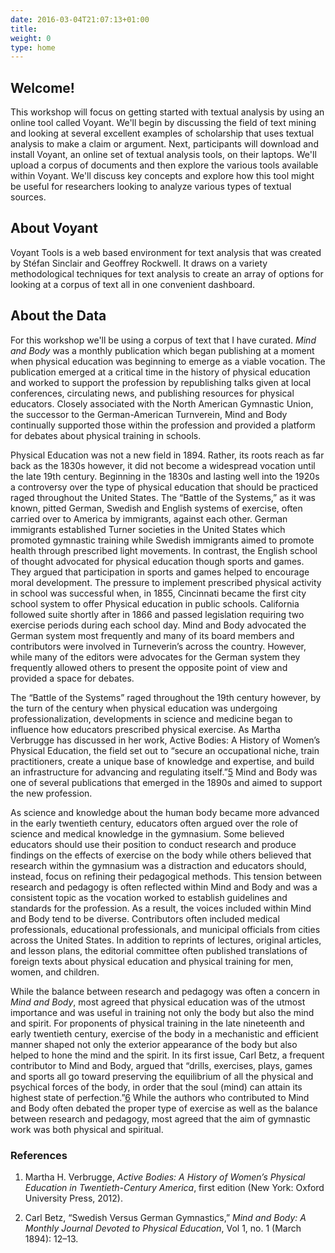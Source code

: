 ```yaml
---
date: 2016-03-04T21:07:13+01:00
title:
weight: 0
type: home
---
```

## Welcome!
This workshop will focus on getting started with textual analysis by using an online tool called Voyant. We'll begin by discussing the field of text mining and looking at several excellent examples of scholarship that uses textual analysis to make a claim or argument. Next, participants will download and install Voyant, an online set of textual analysis tools, on their laptops. We'll upload a corpus of documents and then explore the various tools available within Voyant. We'll discuss key concepts and explore how this tool might be useful for researchers looking to analyze various types of textual sources.

## About Voyant
Voyant Tools is a web based environment for text analysis that was created by Stéfan Sinclair and Geoffrey Rockwell. It draws on a variety methodological techniques for text analysis to create an array of options for looking at a corpus of text all in one convenient dashboard.

## About the Data
For this workshop we'll be using a corpus of text that I have curated. _Mind and Body_ was a monthly publication which began publishing at a moment when physical education was beginning to emerge as a viable vocation. The publication emerged at a critical time in the history of physical education and worked to support the profession by republishing talks given at local conferences, circulating news, and publishing resources for physical educators. Closely associated with the North American Gymnastic Union, the successor to the German-American Turnverein, Mind and Body continually supported those within the profession and provided a platform for debates about physical training in schools.

Physical Education was not a new field in 1894. Rather, its roots reach as far back as the 1830s however, it did not become a widespread vocation until the late 19th century. Beginning in the 1830s and lasting well into the 1920s a controversy over the type of physical education that should be practiced raged throughout the United States. The “Battle of the Systems,” as it was known, pitted German, Swedish and English systems of exercise, often carried over to America by immigrants, against each other. German immigrants established Turner societies in the United States which promoted gymnastic training while Swedish immigrants aimed to promote health through prescribed light movements. In contrast, the English school of thought advocated for physical education though sports and games. They argued that participation in sports and games helped to encourage moral development. The pressure to implement prescribed physical activity in school was successful when, in 1855, Cincinnati became the first city school system to offer Physical education in public schools. California followed suite shortly after in 1866 and passed legislation requiring two exercise periods during each school day. Mind and Body advocated the German system most frequently and many of its board members and contributors were involved in Turneverin’s across the country. However, while many of the editors were advocates for the German system they frequently allowed others to present the opposite point of view and provided a space for debates.

The “Battle of the Systems” raged throughout the 19th century however, by the turn of the century when physical education was undergoing professionalization, developments in science and medicine began to influence how educators prescribed physical exercise. As Martha Verbrugge has discussed in her work, Active Bodies: A History of Women’s Physical Education, the field set out to “secure an occupational niche, train practitioners, create a unique base of knowledge and expertise, and build an infrastructure for advancing and regulating itself.”[5](#)  Mind and Body was one of several publications that emerged in the 1890s and aimed to support the new profession.

As science and knowledge about the human body became more advanced in the early twentieth century, educators often argued over the role of science and medical knowledge in the gymnasium. Some believed educators should use their position to conduct research and produce findings on the effects of exercise on the body while others believed that research within the gymnasium was a distraction and educators should, instead, focus on refining their pedagogical methods. This tension between research and pedagogy is often reflected within Mind and Body and was a consistent topic as the vocation worked to establish guidelines and standards for the profession. As a result, the voices included within Mind and Body tend to be diverse. Contributors often included medical professionals, educational professionals, and municipal officials from cities across the United States. In addition to reprints of lectures, original articles, and lesson plans, the editorial committee often published translations of foreign texts about physical education and physical training for men, women, and children.

While the balance between research and pedagogy was often a concern in _Mind and Body_, most agreed that physical education was of the utmost importance and was useful in training not only the body but also the mind and spirit. For proponents of physical training in the late nineteenth and early twentieth century, exercise of the body in a mechanistic and efficient manner shaped not only the exterior appearance of the body but also helped to hone the mind and the spirit. In its first issue, Carl Betz, a frequent contributor to Mind and Body, argued that “drills, exercises, plays, games and sports all go toward preserving the equilibrium of all the physical and psychical forces of the body, in order that the soul (mind) can attain its highest state of perfection.”[6](#) While the authors who contributed to Mind and Body often debated the proper type of exercise as well as the balance between research and pedagogy, most agreed that the aim of gymnastic work was both physical and spiritual.

### References
1. Martha H. Verbrugge, _Active Bodies: A History of Women’s Physical Education in Twentieth-Century America_, first edition (New York: Oxford University Press, 2012).

2. Carl Betz, “Swedish Versus German Gymnastics,” _Mind and Body: A Monthly Journal Devoted to Physical Education_, Vol 1, no. 1 (March 1894): 12–13.
